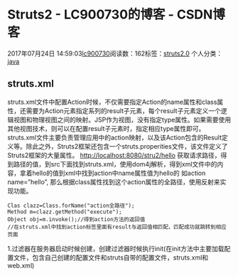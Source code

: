 # Struts2 - LC900730的博客 - CSDN博客
2017年07月24日 14:59:03[lc900730](https://me.csdn.net/LC900730)阅读数：162标签：[struts2.0](https://so.csdn.net/so/search/s.do?q=struts2.0&t=blog)
个人分类：[java](https://blog.csdn.net/LC900730/article/category/7027036)
## struts.xml
struts.xml文件中配置Action时候，不仅需要指定Action的name属性和class属性，还需要为Action元素指定系列的result子元素，每个result子元素定义一个逻辑视图和物理视图之间的映射。JSP作为视图，没有指定type属性。如果需要使用其他视图技术，则可以在配置result子元素时，指定相应type属性即可。
struts.xml文件主要负责管理应用中的action映射，以及该Action包含的Result定义等。除此之外，Struts2框架还包含一个struts.properities文件，该文件定义了Struts2框架的大量属性。
[http://localhost:8080/stru2/hello](http://localhost:8080/stru2/hello)
获取请求路径，得到路径的值，到src下面找到struts.xml，使用dom4j解析，得到xml文件中的内容，拿着hello的值到xml中找到action中name属性值为hello的 
如action name=”hello”, 那么根据class属性找到这个action属性的全路径，使用反射来实现功能。
```
Clas clazz=Class.forName("action全路径");
Method m=clazz.getMethod("execute");
Object obj=m.invoke();//得到action方法的返回值
//在struts.xml中找到action标签里面有result与返回值相匹配，匹配成功就跳转到相应页面
```
1.过滤器在服务器启动时候创建，创建过滤器时候执行init(在init方法中主要加载配置文件，包含自己创建的配置文件和struts自带的配置文件，struts.xml和web.xml)
